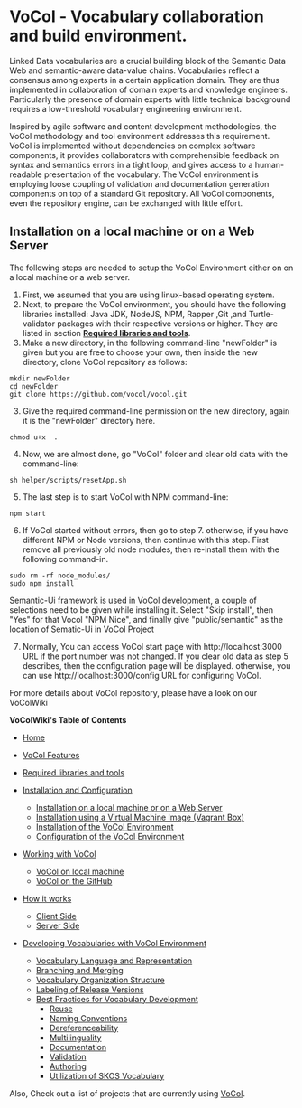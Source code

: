 
VoCol - Vocabulary collaboration and build environment.
=====

Linked Data vocabularies are a crucial building block of the Semantic Data Web and semantic-aware data-value chains.
Vocabularies  reflect a consensus among experts in a certain application domain. 
They are thus implemented in collaboration of domain experts and knowledge engineers. Particularly the presence of domain experts with little technical background requires a low-threshold vocabulary engineering environment.

Inspired by agile software and content development methodologies, the VoCol methodology and tool environment addresses this requirement. 
VoCol is implemented without dependencies on complex software components, it provides collaborators with comprehensible feedback on syntax and semantics errors in a tight loop, and gives access to a human-readable presentation of the vocabulary. 
The VoCol environment is employing loose coupling of validation and documentation generation components on top of a standard Git repository. 
All VoCol components, even the repository engine, can be exchanged with little effort. 


## Installation on a local machine or on a Web Server

The following steps are needed to setup the VoCol Environment either on on a local machine or a web server.

1. First, we assumed that you are using linux-based operating system.
1. Next, to prepare the VoCol environment, you should have the following libraries installed: Java JDK, NodeJS, NPM, Rapper ,Git ,and Turtle-validator packages with their respective versions or higher. They are listed in section **[Required libraries and tools](https://github.com/vocol/vocol/wiki/Required-libraries-and-tools)**. 
2. Make a new directory, in the following command-line "newFolder" is given but you are free to choose your own, then inside the new directory, clone VoCol repository as follows:
```
mkdir newFolder
cd newFolder
git clone https://github.com/vocol/vocol.git
```
3. Give the required command-line permission on the new directory, again it is the "newFolder" directory here.
```
chmod u+x  .
```
4. Now, we are almost done, go "VoCol" folder and clear old data with the command-line:
```
sh helper/scripts/resetApp.sh
```
5. The last step is to start VoCol with NPM command-line:
```
npm start
```
6. If VoCol started without errors, then go to step 7. otherwise, if you have different NPM or Node versions, then continue with this step. First remove all previously old node modules, then re-install them with the following command-in.
```
sudo rm -rf node_modules/
sudo npm install
```
Semantic-Ui framework is used in VoCol development, a couple of selections need to be given while installing it. 
Select "Skip install", then "Yes" for that Vocol "NPM Nice", and finally give "public/semantic" as the location of Sematic-Ui in VoCol Project

7. Normally, You can access VoCol start page with http://localhost:3000 URL if the port number was not changed. If you clear old data as step 5 describes, then the configuration page will be displayed. otherwise, you can use http://localhost:3000/config URL for configuring VoCol.

For more details about VoCol repository, please have a look on our VoColWiki

**VoColWiki's Table of Contents**
  - [Home](https://github.com/vocol/vocol/wiki) 
  - [VoCol Features](https://github.com/vocol/vocol/wiki/VoCol-Features)
  - [Required libraries and tools](https://github.com/vocol/vocol/wiki/Required-libraries-and-tools)
  - [Installation and Configuration](https://github.com/vocol/vocol/wiki/Installation-and-Configuration/)
      - [Installation on a local machine or on a Web Server](https://github.com/vocol/vocol/wiki/Installation-and-Configuration#installation-on-a-web-server)
      - [Installation using a Virtual Machine Image (Vagrant Box)](https://github.com/vocol/vocol/wiki/Installation-and-Configuration#installation-using-a-virtual-machine-image-vagrant-box)
      - [Installation of the VoCol Environment](https://github.com/vocol/vocol/wiki/Installation-and-Configuration#installation-and-configuration-of-vocol-environment)
      - [Configuration of the VoCol Environment](https://github.com/vocol/vocol/wiki/Installation-and-Configuration#configuration-of-the-vocol-environment)
  - [Working with VoCol](https://github.com/vocol/vocol/wiki/Working-with-VoCol)
      - [VoCol on local machine](https://github.com/vocol/vocol/wiki/Working-with-VoCol#vocol-on-local-machine)
      - [VoCol on the GitHub](https://github.com/vocol/vocol/wiki/Working-with-VoCol#vocol-on-the-github)

  - [How it works](https://github.com/vocol/vocol/wiki/How-it-works)
    - [Client Side](https://github.com/vocol/vocol/wiki/How-it-works#client-side)
    - [Server Side](https://github.com/vocol/vocol/wiki/How-it-works#server-side) 
 
- [Developing Vocabularies with VoCol Environment](https://github.com/vocol/vocol/wiki/Developing-Vocabularies-with-VoCol-Environment)
    - [Vocabulary Language and Representation](https://github.com/vocol/vocol/wiki/Developing-Vocabularies-with-VoCol-Environment#vocabulary-language-and-representation)
    - [Branching and Merging](https://github.com/vocol/vocol/wiki/Developing-Vocabularies-with-VoCol-Environment#branching-and-merging)
    - [Vocabulary Organization Structure](https://github.com/vocol/vocol/wiki/Developing-Vocabularies-with-VoCol-Environment#vocabulary-organization-structure)
    - [Labeling of Release Versions](https://github.com/vocol/vocol/wiki/Developing-Vocabularies-with-VoCol-Environment#labeling-of-release-versions)
  - [Best Practices for Vocabulary Development](https://github.com/vocol/vocol/wiki/Developing-Vocabularies-with-VoCol-Environment#best-practices-for-vocabulary-development)
    - [Reuse](#reuse)
    - [Naming Conventions](https://github.com/vocol/vocol/wiki/Developing-Vocabularies-with-VoCol-Environment#naming-conventions)
    - [Dereferenceability](https://github.com/vocol/vocol/wiki/Developing-Vocabularies-with-VoCol-Environment#dereferenceability)
    - [Multilinguality](https://github.com/vocol/vocol/wiki/Developing-Vocabularies-with-VoCol-Environment#multilinguality)
    - [Documentation](https://github.com/vocol/vocol/wiki/Developing-Vocabularies-with-VoCol-Environment#documentation)
    - [Validation](https://github.com/vocol/vocol/wiki/Developing-Vocabularies-with-VoCol-Environment#validation)
    - [Authoring](https://github.com/vocol/vocol/wiki/Developing-Vocabularies-with-VoCol-Environment#authoring)
    - [Utilization of SKOS Vocabulary](https://github.com/vocol/vocol/wiki/Developing-Vocabularies-with-VoCol-Environment#utilization-of-skos-vocabulary)
    
Also, Check out a list of projects that are currently using [VoCol](http://vocol.iais.fraunhofer.de/).


